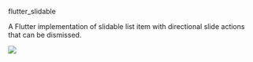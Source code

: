 flutter_slidable

A Flutter implementation of slidable list item with directional slide actions that can be dismissed.

![](images/flutter_slidable1.gif)